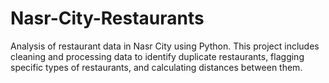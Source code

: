 # Nasr-City-Restaurants
Analysis of restaurant data in Nasr City using Python. This project includes cleaning and processing data to identify duplicate restaurants, flagging specific types of restaurants, and calculating distances between them.
